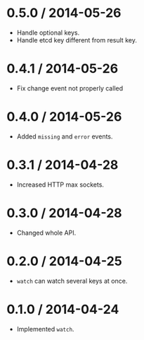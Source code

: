 0.5.0 / 2014-05-26
===================

  * Handle optional keys.
  * Handle etcd key different from result key.

0.4.1 / 2014-05-26
===================

  * Fix change event not properly called

0.4.0 / 2014-05-26
===================

  * Added `missing` and `error` events.

0.3.1 / 2014-04-28
===================

  * Increased HTTP max sockets.

0.3.0 / 2014-04-28
===================

  * Changed whole API.

0.2.0 / 2014-04-25
===================

  * `watch` can watch several keys at once.

0.1.0 / 2014-04-24
===================

  * Implemented `watch`.
